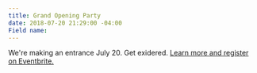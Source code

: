 ```yaml
---
title: Grand Opening Party
date: 2018-07-20 21:29:00 -04:00
Field name: 
---
```


We're making an entrance July 20. Get exidered. [Learn more and register on Eventbrite. ](https://www.eventbrite.com/e/capitol-cider-house-grand-opening-party-tickets-47978014533)

